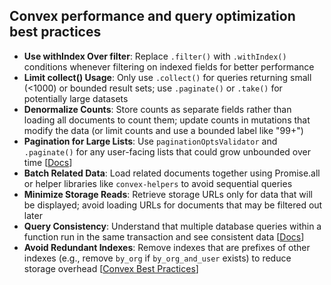 ## Convex performance and query optimization best practices

- **Use withIndex Over filter**: Replace `.filter()` with `.withIndex()` conditions whenever filtering on indexed fields for better performance
- **Limit collect() Usage**: Only use `.collect()` for queries returning small (<1000) or bounded result sets; use `.paginate()` or `.take()` for potentially large datasets
- **Denormalize Counts**: Store counts as separate fields rather than loading all documents to count them; update counts in mutations that modify the data (or limit counts and use a bounded label like "99+")
- **Pagination for Large Lists**: Use `paginationOptsValidator` and `.paginate()` for any user-facing lists that could grow unbounded over time [[Docs](https://docs.convex.dev/database/pagination)]
- **Batch Related Data**: Load related documents together using Promise.all or helper libraries like `convex-helpers` to avoid sequential queries
- **Minimize Storage Reads**: Retrieve storage URLs only for data that will be displayed; avoid loading URLs for documents that may be filtered out later
- **Query Consistency**: Understand that multiple database queries within a function run in the same transaction and see consistent data [[Docs](https://docs.convex.dev/database/reading-data)]
- **Avoid Redundant Indexes**: Remove indexes that are prefixes of other indexes (e.g., remove `by_org` if `by_org_and_user` exists) to reduce storage overhead [[Convex Best Practices](https://docs.convex.dev/understanding/best-practices/)]
